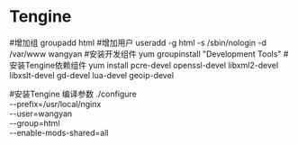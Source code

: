# Tengine
#增加组
groupadd html
#增加用户
useradd -g html -s /sbin/nologin -d /var/www wangyan
#安装开发组件
yum groupinstall "Development Tools"
#安装Tengine依赖组件
yum install pcre-devel openssl-devel libxml2-devel libxslt-devel gd-devel lua-devel geoip-devel

#安装Tengine 编译参数
./configure \
--prefix=/usr/local/nginx \
--user=wangyan \
--group=html \
--enable-mods-shared=all
